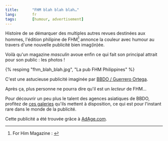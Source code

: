 ```yaml
---
title:      "FHM blah blah blah…"
lang:       fr
tags:       [humour, advertisement]
---
```


Histoire de se démarquer des multiples autres revues destinées aux hommes, l'édition philipine de FHM[^c1] annonce la couleur avec humour au travers d'une nouvelle publicité bien imag(in)ée.


[^c1]: For Him Magazine : [](http://www.fhm.com/)

Voilà qu'un magazine *masculin* avoue enfin ce qui fait son principal attrait pour son public : les photos !

{% respimg "fhm_blah_blah.jpg", "La pub FHM Philippines" %}


C'est une astucieuse publicité imaginée par [BBDO / Guerrero Ortega](http://www.adforum.com/preview/wwd/simple_detail.asp?ID=8427&TDI=AGBTltRh).

Après ça, plus personne ne pourra dire qu'il est un *lecteur* de FHM…

Pour découvrir un peu plus le talent des agences asiatiques de BBDO, profitez de [ces galeries](http://www.bbdoclick.com/~work/gallery/) qu'ils mettent à disposition, ce qui est pour l'instant rare dans le monde de la publicité.


Cette publicité a été trouvée grâce à [AdAge.com](http://www.adage.com/news.cms?newsId=39422).
